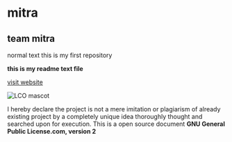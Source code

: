 # mitra

## team mitra

normal text 
this is my first repository

**this is my readme text file**

[visit website](https://github.com "github")

![LCO mascot](https://github.com/mascot.png)

I hereby declare the project is not a mere imitation or plagiarism of already existing project by a completely unique idea thoroughly thought and searched upon for execution. This is a open source document **GNU General Public License.com, version 2**
